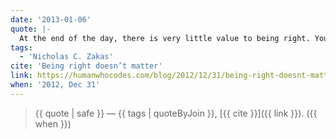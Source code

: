 ```yaml
---
date: '2013-01-06'
quote: |-
  At the end of the day, there is very little value to being right. You don’t acquire rightness points and just how frequently you are right doesn’t end up on your resume. What actually matters are the relationships you have. [...] As my former manager said, you should definitely know what is important to you and be willing to fight for it. But let go of the pedantic points you are trying to make – those just don’t matter.
tags:
  - 'Nicholas C. Zakas'
cite: 'Being right doesn’t matter'
link: https://humanwhocodes.com/blog/2012/12/31/being-right-doesnt-matter/
when: '2012, Dec 31'
---
```


> {{ quote | safe }}
> — {{ tags | quoteByJoin }}, [{{ cite }}]({{ link }}). ({{ when }})
